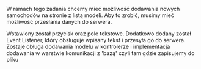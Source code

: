 W ramach tego zadania chcemy mieć możliwość dodawania nowych samochodów na stronie z listą modeli.
Aby to zrobić, musimy mieć możliwość przesłania danych do serwera.

Wstawiony został przycisk oraz pole tekstowe.
Dodatkowo dodany został Event Listener, który obsługuje wpisany tekst i przesyła go do serwera.
Zostaje obługa dodawania modelu w kontrolerze i implementacja dodawania w warstwie komunikacji z 'bazą'
czyli tam gdzie zapisujemy do pliku
